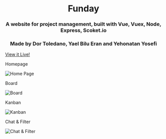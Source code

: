 <h1 align="center">Funday</h1>
<h3 align="center">A website for project management, built with Vue, Vuex, Node, Express, Scoket.io</h3>
<h3 align="center">Made by Dor Toledano, Yael Bilu Eran and Yehonatan Yosefi</h3>

<a align="center" href="https://funday-jy8b.onrender.com/#/">View it Live!</a>

<p align="left">Homepage</p>
<img align="center" src="https://res.cloudinary.com/dfzdomwzz/image/upload/v1683541056/Screenshot_2023-05-08_131246_n8eooe.png" alt="Home Page" />

<p align="left">Board</p>
<img align="center" src="https://res.cloudinary.com/dcwibf9o5/image/upload/v1680444407/xitoef7v2grrunqkm0hq.jpg" alt="Board" />

<p align="left">Kanban</p>
<img align="center" src="https://res.cloudinary.com/dcwibf9o5/image/upload/v1680444428/orienza3omctjqagbmw7.jpg" alt="Kanban" />

<p align="left">Chat & Filter</p>
<img align="center" src="https://res.cloudinary.com/dcwibf9o5/image/upload/v1680447960/uhcq0vnlq5nyefce89nj.jpg" alt="Chat & Filter" />
